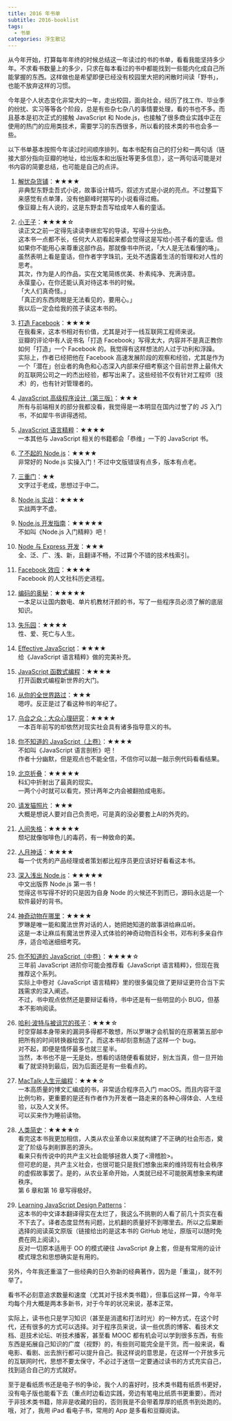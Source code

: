```yaml
---
title: 2016 年书单
subtitle: 2016-booklist
tags:
  - 书单
categories: 浮生散记
---
```

从今年开始，打算每年年终的时候总结这一年读过的书的书单，看看我能坚持多少年。不求看书数量上的多少，只求在每本看过的书中都能找到一些能内化成自己所能掌握的东西。这样做也是希望即便已经没有校园里大把的闲散时间读「野书」，也能不放弃这样的习惯。

今年是个人状态变化非常大的一年，走出校园，面向社会，经历了找工作、毕业季的纷扰、实习等等各个阶段，总是有些杂七杂八的事情要处理，看的书也不多。而且基本是初次正式的接触 JavaScript 和 Node.js，也接触了很多商业实践中正在使用的热门的应用类技术，需要学习的东西很多，所以看的技术类的书也会多一些。

<!-- more -->

以下书单基本按照今年读过时间顺序排列，每本书配有自己的打分和一两句话（链接大部分指向豆瓣的地址，给出版本和出版社等更多信息），这一两句话可能是对书内容的简要总结，也可能是自己的点评。

1. [解忧杂货铺](https://book.douban.com/subject/25862578/)：★★★★    
非典型东野圭吾式小说，故事设计精巧，叙述方式是小说的亮点。不过整篇下来感觉有点单薄，没有他巅峰时期写的小说看得过瘾。     
像豆瓣上有人说的，这是东野圭吾写给成年人看的童话。

2. [小王子](https://book.douban.com/subject/20443559/)：★★★★☆    
读正文之前一定得先读读李继宏写的导读，写得十分出色。    
这本书一点都不长，任何大人初看起来都会觉得这是写给小孩子看的童话。但如果你不能用心来尊重这部作品，那就像书中所说，「大人是无法看懂的咯」。虽然表明上看是童话，但作者字字珠玑，无处不透露着生活的哲理和对人性的思考。   
其次，作为是人的作品，实在文笔简练优美、朴素纯净、充满诗意。    
永葆童心，在你还能认真对待这本书的时候。   
「大人们真奇怪。」    
「真正的东西肉眼是无法看见的，要用心。」    
我以后一定会给我的孩子读这本书的。

3. [打造 Facebook](https://book.douban.com/subject/20471120/)：★★★★    
在我看来，这本书相对有价值，尤其是对于一线互联网工程师来说。    
豆瓣的评论中有人说书名「打造 Facebook」写得太大，内容并不是真正教你如何「打造」一个 Facebook 的。我觉得有这样想法的人过于功利和浮躁。    
实际上，作者已经把他在 Facebook 高速发展阶段的观察和经验，尤其是作为一个「潜在」创业者的角色和心态深入内部来仔细考察这个目前世界上最伟大的互联网公司之一的杰出经验，都写出来了。这些经验不仅有针对工程师（技术）的，也有针对管理者的。    

4. [JavaScript 高级程序设计（第三版）](https://book.douban.com/subject/10546125/)：★★★    
所有与前端相关的部分我都没看，我觉得是一本明显在国内过誉了的 JS 入门书，不如犀牛书讲得透彻。

5. [JavaScript 语言精粹](https://book.douban.com/subject/3590768/)：★★★★    
一本其他与 JavaScript 相关的书籍都会「恭维」一下的 JavaScript 书。

6. [了不起的 Node.js](https://book.douban.com/subject/25767596/)：★★★★    
非常好的 Node.js 实操入门！不过中文版错误有点多，版本有点老。

7. [三重门](https://book.douban.com/subject/24697636/)：★★    
文字过于老成，思想过于中二。

8. [Node.js 实战](https://book.douban.com/subject/25867920/)：★★★★    
实战两字不虚。

9. [Node.js 开发指南](https://book.douban.com/subject/10789820/)：★★★★★    
不如叫《Node.js 入门精粹》吧！

10. [Node 与 Express 开发](https://book.douban.com/subject/26301434/)：★★★    
全、泛、广、浅、新，且翻译不畅，不过算个不错的技术栈索引。

11. [Facebook 效应](https://book.douban.com/subject/5313010/)：★★★★    
Facebook 的人文社科历史进程。

12. [编码的奥秘](https://book.douban.com/subject/1024570/)：★★★★★    
一本足以让国内数电、单片机教材汗颜的书，写了一些程序员必须了解的底层知识。

13. [失乐园](https://book.douban.com/subject/25891771/)：★★★★    
性、爱、死亡与人生。

14. [Effective JavaScript](https://book.douban.com/subject/25786138/)：★★★★    
给《JavaScript 语言精粹》做的完美补充。

15. [JavaScript 函数式编程](https://book.douban.com/subject/26579320/)：★★★★    
打开函数式编程新世界的大门。

16. [从你的全世界路过](https://book.douban.com/subject/25747921/)：★★★    
嗯哼。反正是过了看这种书的年纪了。

17. [乌合之众：大众心理研究](https://book.douban.com/subject/1012611/)：★★★★     
一本百年前写的却依然对现实社会具有诸多指导意义的书。

18. [你不知道的 JavaScript（上卷）](https://book.douban.com/subject/26351021/)：★★★★    
不如叫《JavaScript 语言剖析》吧！    
作者十分幽默，但是观点也不能全信，不信你可以敲一敲示例代码看看结果。

19. [北京折叠](https://read.douban.com/ebook/20769128/)：★★★★★    
科幻中折射出了最真的现实。    
一两个小时就可以看完，预计两年之内会被翻拍成电影。

20. [请发猫照片](https://read.douban.com/ebook/23111860/)：★★★    
大概是想说人要对自己负责吧，可是真的没必要套上AI的外壳的。     

21. [人间失格](https://book.douban.com/subject/25127404/)：★★★★★    
颓圮就像咖啡色儿的毒药，有一种致命的美。

22. [人月神话](https://book.douban.com/subject/1102259/)：★★★★    
每一个优秀的产品经理或者策划都比程序员更应该好好看看这本书。     

23. [深入浅出 Node.js](https://book.douban.com/subject/25768396/)：★★★★★    
中文出版界 Node.js 第一书！     
觉得这书写得不好的只是因为自身 Node 的火候还不到而已，源码永远是一个软件最好的背书。

24. [神奇动物在哪里](https://book.douban.com/subject/25962533/)：★★★★    
罗琳是唯一能和魔法世界对话的人，她把她知道的故事讲给麻瓜听。     
这是一本让麻瓜有魔法世界浸入式体验的神奇动物百科全书，邓布利多亲自作序，适合哈迷细细考究。

25. [你不知道的 JavaScript（中卷）](https://book.douban.com/subject/26854244/)：★★★★☆   
三年前 JavaScript 进阶你可能会推荐看《JavaScript 语言精粹》，但现在我推荐这个系列。   
实际上中卷对《JavaScript 语言精粹》里的很多偏见做了更辩证更符合当下实践需求的深入阐述。   
不过，书中观点依然还是要辩证看待，书中还是有一些明显的小 BUG，但基本不影响阅读。   

26. [哈利·波特与被诅咒的孩子](https://book.douban.com/subject/26871656/)：★★★☆    
时空穿越本身带来的漏洞多得都不敢想，所以罗琳才会机智的在原著第五部中把所有的时间转换器给毁了。而这本书却刻意制造了这样一个 bug。   
对不起，即便是情怀最多也就三星半。   
当然，本书也不是一无是处，想看的话随便看看就好，别太当真，但一旦开始看了就坚持到最后，因为后面还是有一些看点的。

27. [MacTalk·人生元编程](https://book.douban.com/subject/25826578/)：★★★☆     
一本高质量的博文汇编成的书，非常适合程序员入门 macOS。而且内容干湿比例匀称，更重要的是还有作者作为开发者一路走来的各种心得体会、人生经验，以及人文关怀。      
可以买来作为睡前读物。

28. [人类简史](https://book.douban.com/subject/25985021/)：★★★★☆     
看完这本书我更加相信，人类从农业革命以来就构建了不正确的社会形态，奠定了阶级与剥削罪恶的源头。    
看来只有传说中的共产主义社会能够拯救人类了<滑稽脸>。    
但可悲的是，共产主义社会，也很可能只是我们想象出来的维持现有社会秩序的虚假故事罢了。是的，从农业革命开始，人类就已经不可能脱离想象来构建秩序。     
第 6 章和第 16 章写得极好。       

29. [Learning JavaScript Design Patterns](https://github.com/addyosmani/essential-js-design-patterns)：      
这本书的中文译本翻译得实在太烂了，我这么不挑剔的人看了前几十页实在看不下去了。译者态度显然有问题，比机翻的质量好不到哪里去。所以之后果断选择的阅读英文原版（链接给出的是这本书的 GitHub 地址，原版可以随时免费在网上阅读）。       
反对一切原本适用于 OO 的模式硬往 JavaScript 身上套，但是有常用的设计模式理念和思想确实是有用的。


另外，今年我还重温了一些经典的日久弥新的经典著作，因为是「重温」，就不列举了。

看书不必刻意追求数量和速度（尤其对于技术类书籍），但事后这样一算，今年平均每个月大概是两本多新书，对于今年的状况来说，基本正常。 

实际上，读书也只是学习知识（甚至是消遣和打法时光）的一种方式，在这个时代，还有很多的方式可以选择。对于程序员来说，读一些优质的博客、看技术文档、逛技术论坛、听技术播客，甚至看 MOOC 都有机会可以学到很多东西，有些东西是拓展自己知识的广度（视野）的，有些则可能完全是干货。而一般来说，看电影、看剧、出去旅行都可以提升自己。我这样说的意思是，在这样一个开放多元的互联网时代，思想不要太保守，不必过于迷信一定要通过读书的方式充实自己，找到适合自己的方式就好。

至于是看纸质书还是电子书的争论，我个人的喜好时，技术类书籍有纸质书更好，没有电子版也能看下去（重点时边看边实践，旁边有笔电比纸质书更重要）。而对于非技术类书籍，除非是收藏的目的，否则我是不会带着厚厚的纸质书到处跑的。哦，对了，我用 iPad 看电子书，常用的 App 是多看和豆瓣阅读。
